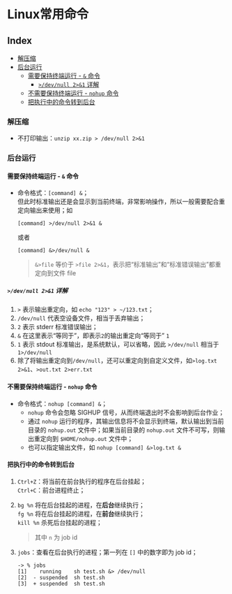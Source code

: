 Linux常用命令
===

Index
---
<!-- TOC -->

- [解压缩](#解压缩)
- [后台运行](#后台运行)
    - [需要保持终端运行 - `&` 命令](#需要保持终端运行----命令)
        - [`>/dev/null 2>&1` 详解](#devnull-21-详解)
    - [不需要保持终端运行 - `nohup` 命令](#不需要保持终端运行---nohup-命令)
    - [把执行中的命令转到后台](#把执行中的命令转到后台)

<!-- /TOC -->


### 解压缩
- 不打印输出：`unzip xx.zip > /dev/null 2>&1`

### 后台运行

#### 需要保持终端运行 - `&` 命令

- 命令格式：`[command] &`；<br/>
    但此时标准输出还是会显示到当前终端，非常影响操作，所以一般需要配合重定向输出来使用；如<br/>

    ```shell
    [command] >/dev/null 2>&1 &
    ```

    或者

    ```shell
    [command] &>/dev/null &
    ```

    > `&>file` 等价于 `>file 2>&1`，表示把“标准输出”和“标准错误输出”都重定向到文件 file


##### `>/dev/null 2>&1` 详解
1. `>` 表示输出重定向，如 `echo "123" > ~/123.txt`；
1. `/dev/null` 代表空设备文件，相当于丢弃输出；
1. `2` 表示 stderr 标准错误输出；
1. `&` 在这里表示“等同于”，即表示`2`的输出重定向“等同于” `1`
1. `1` 表示 stdout 标准输出，是系统默认，可以省略，因此 `>/dev/null` 相当于 `1>/dev/null`
1. 除了将输出重定向到`/dev/null`，还可以重定向到自定义文件，如`>log.txt 2>&1`、`>out.txt 2>err.txt`

#### 不需要保持终端运行 - `nohup` 命令
- 命令格式：`nohup [command] &`；<br/>
    - `nohup` 命令会忽略 SIGHUP 信号，从而终端退出时不会影响到后台作业；
    - 通过 `nohup` 运行的程序，其输出信息将不会显示到终端，默认输出到当前目录的 `nohup.out` 文件中；如果当前目录的 `nohup.out` 文件不可写，则输出重定向到 `$HOME/nohup.out` 文件中；
    - 也可以指定输出文件，如 `nohup [command] &>log.txt &`


#### 把执行中的命令转到后台
1. `Ctrl+Z`：将当前在前台执行的程序在后台挂起；<br/>
    `Ctrl+C`：前台进程终止；
1. `bg %n` 将在后台挂起的进程，在**后台**继续执行；<br/>
    `fg %n` 将在后台挂起的进程，在**前台**继续执行；<br/>
    `kill %n` 杀死后台挂起的进程；
    > 其中 `n` 为 job id
1. `jobs`：查看在后台执行的进程；第一列在 `[]` 中的数字即为 job id；

    ``` shell
    -> % jobs
    [1]    running    sh test.sh &> /dev/null
    [2]  - suspended  sh test.sh
    [3]  + suspended  sh test.sh
    ```
